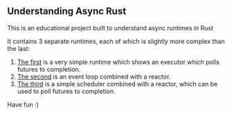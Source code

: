 ## Understanding Async Rust
This is an educational project built to understand async runtimes in Rust

It contains 3 separate runtimes, each of which is slightly more complex than the last:
1. [The first](https://github.com/redixhumayun/async-rust/tree/main/src/futures_executors) is a very simple runtime which shows an executor which polls futures to completion.
2. [The second](https://github.com/redixhumayun/async-rust/tree/main/src/event_loop_reactors) is an event loop combined with a reactor.
3. [The third](https://github.com/redixhumayun/async-rust/tree/main/src/async_runtime) is a simple scheduler combined with a reactor, which can be used to poll futures to completion.

Have fun :)
